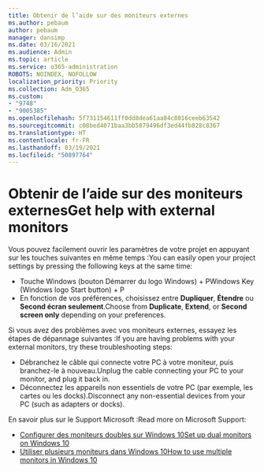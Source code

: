 ```yaml
---
title: Obtenir de l’aide sur des moniteurs externes
ms.author: pebaum
author: pebaum
manager: dansimp
ms.date: 03/16/2021
ms.audience: Admin
ms.topic: article
ms.service: o365-administration
ROBOTS: NOINDEX, NOFOLLOW
localization_priority: Priority
ms.collection: Adm_O365
ms.custom:
- "9748"
- "9005385"
ms.openlocfilehash: 5f731154611ff0dd8dea61aa84c8016ceeb63542
ms.sourcegitcommit: c08bed4071baa3bb5879496df3ed44fb828c8367
ms.translationtype: HT
ms.contentlocale: fr-FR
ms.lasthandoff: 03/19/2021
ms.locfileid: "50897764"
---
```

# <a name="get-help-with-external-monitors"></a><span data-ttu-id="4b3b6-102">Obtenir de l’aide sur des moniteurs externes</span><span class="sxs-lookup"><span data-stu-id="4b3b6-102">Get help with external monitors</span></span>

<span data-ttu-id="4b3b6-103">Vous pouvez facilement ouvrir les paramètres de votre projet en appuyant sur les touches suivantes en même temps :</span><span class="sxs-lookup"><span data-stu-id="4b3b6-103">You can easily open your project settings by pressing the following keys at the same time:</span></span>

- <span data-ttu-id="4b3b6-104">Touche Windows (bouton Démarrer du logo Windows) + P</span><span class="sxs-lookup"><span data-stu-id="4b3b6-104">Windows Key (Windows logo Start button) + P</span></span>
- <span data-ttu-id="4b3b6-105">En fonction de vos préférences, choisissez entre **Dupliquer**, **Étendre** ou **Second écran seulement**.</span><span class="sxs-lookup"><span data-stu-id="4b3b6-105">Choose from **Duplicate**, **Extend**, or **Second screen only** depending on your preferences.</span></span>

<span data-ttu-id="4b3b6-106">Si vous avez des problèmes avec vos moniteurs externes, essayez les étapes de dépannage suivantes :</span><span class="sxs-lookup"><span data-stu-id="4b3b6-106">If you are having problems with your external monitors, try these troubleshooting steps:</span></span>

- <span data-ttu-id="4b3b6-107">Débranchez le câble qui connecte votre PC à votre moniteur, puis branchez-le à nouveau.</span><span class="sxs-lookup"><span data-stu-id="4b3b6-107">Unplug the cable connecting your PC to your monitor, and plug it back in.</span></span>
- <span data-ttu-id="4b3b6-108">Déconnectez les appareils non essentiels de votre PC (par exemple, les cartes ou les docks).</span><span class="sxs-lookup"><span data-stu-id="4b3b6-108">Disconnect any non-essential devices from your PC (such as adapters or docks).</span></span>

<span data-ttu-id="4b3b6-109">En savoir plus sur le Support Microsoft :</span><span class="sxs-lookup"><span data-stu-id="4b3b6-109">Read more on Microsoft Support:</span></span>

- [<span data-ttu-id="4b3b6-110">Configurer des moniteurs doubles sur Windows 10</span><span class="sxs-lookup"><span data-stu-id="4b3b6-110">Set up dual monitors on Windows 10</span></span>](https://support.microsoft.com/windows/set-up-dual-monitors-on-windows-10-3d5c15dc-cc63-d850-aeb6-b41778147554)
- [<span data-ttu-id="4b3b6-111">Utiliser plusieurs moniteurs dans Windows 10</span><span class="sxs-lookup"><span data-stu-id="4b3b6-111">How to use multiple monitors in Windows 10</span></span>](https://support.microsoft.com/windows/how-to-use-multiple-monitors-in-windows-10-329c6962-5a4d-b481-7baa-bec9671f728a)

